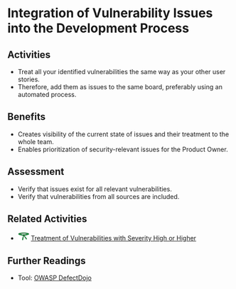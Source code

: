 # Integration of Vulnerability Issues into the Development Process

## Activities

- Treat all your identified vulnerabilities the same way as your other user stories.
- Therefore, add them as issues to the same board, preferably using an automated process.

## Benefits

- Creates visibility of the current state of issues and their treatment to the whole team.
- Enables prioritization of security-relevant issues for the Product Owner.


## Assessment

- Verify that issues exist for all relevant vulnerabilities.
- Verify that vulnerabilities from all sources are included.

## Related Activities

- [<img src="https://raw.githubusercontent.com/AppSecure-nrw/security-belts/assets/belt-img/04_security-belt-green.svg" width="25" />](#) [Treatment of Vulnerabilities with Severity High or Higher](../green/treatment-of-vulnerabilities-with-severity-high-or-higher.md)

## Further Readings

- Tool: [OWASP DefectDojo](https://github.com/DefectDojo/django-DefectDojo)
